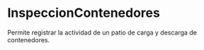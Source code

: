 # InspeccionContenedores

Permite registrar la actividad de un patio de carga y descarga de contenedores. 
